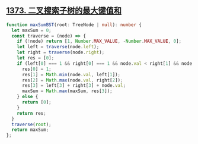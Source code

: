 ## [1373. 二叉搜索子树的最大键值和](https://leetcode.cn/problems/maximum-sum-bst-in-binary-tree/submissions/514705449/)

```ts
function maxSumBST(root: TreeNode | null): number {
  let maxSum = 0;
  const traverse = (node) => {
    if (!node) return [1, Number.MAX_VALUE, -Number.MAX_VALUE, 0];
    let left = traverse(node.left);
    let right = traverse(node.right);
    let res = [0];
    if (left[0] === 1 && right[0] === 1 && node.val < right[1] && node.val > left[2]) {
      res[0] = 1;
      res[1] = Math.min(node.val, left[1]);
      res[2] = Math.max(node.val, right[2]);
      res[3] = left[3] + right[3] + node.val;
      maxSum = Math.max(maxSum, res[3]);
    } else {
      return [0];
    }
    return res;
  }
  traverse(root);
  return maxSum;
};
```